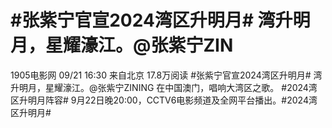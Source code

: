 # #张紫宁官宣2024湾区升明月# 湾升明月，星耀濠江。@张紫宁ZIN

1905电影网
09/21 16:30  来自北京
17.8万阅读
#张紫宁官宣2024湾区升明月# 湾升明月，星耀濠江。@张紫宁ZINING 在中国澳门，唱响大湾区之歌。
#2024湾区升明月阵容# 9月22日晚20:00，CCTV6电影频道及全网平台播出。#2024湾区升明月#